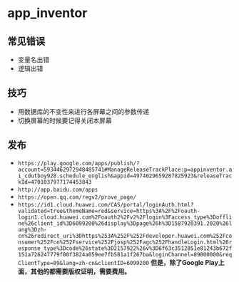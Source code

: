 # app_inventor
## 常见错误
* 变量名出错
* 逻辑出错
## 技巧
- 用数据库的不变性来进行各屏幕之间的参数传递
- 切换屏幕的时候要记得关闭本屏幕
## 发布
* `https://play.google.com/apps/publish/?account=5934462972948485741#ManageReleaseTrackPlace:p=appinventor.ai_cdutboy928.schedule_english&appid=4974029659287825923&releaseTrackId=4701037977174453843`
* `http://app.baidu.com/apps`
* `https://open.qq.com/regv2/prove_page/`
* `https://id1.cloud.huawei.com/CAS/portal/loginAuth.html?validated=true&themeName=red&service=https%3A%2F%2Foauth-login1.cloud.huawei.com%2Foauth2%2Fv2%2Flogin%3Faccess_type%3Doffline%26client_id%3D6099200%26display%3Dpage%26h%3D1587920391.2020%26lang%3Dzh-cn%26redirect_uri%3Dhttps%253A%252F%252Fdeveloper.huawei.com%252Fconsumer%252Fcn%252Fservice%252Fjosp%252Fagc%252FhandleLogin.html%26response_type%3Dcode%26state%3D2157922%26v%3D6f63c3512851e81243b672f151a726247779f00f3824a059ee7fb581a1f267ba&loginChannel=89000000&reqClientType=89&lang=zh-cn&clientID=6099200`
**但是，除了Google Play上面，其他的都需要版权证明，需要费用。**

